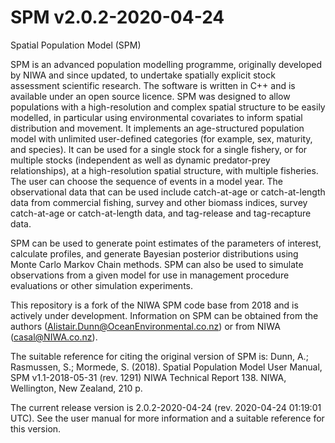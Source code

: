 SPM v2.0.2-2020-04-24
=====================

Spatial Population Model (SPM)

SPM is an advanced population modelling programme, originally developed by NIWA and since updated, to undertake spatially explicit stock assessment scientific research. The software is written in C++ and is available under an open source licence. SPM was designed to allow populations with a high-resolution and complex spatial structure to be easily modelled, in particular using environmental covariates to inform spatial distribution and movement. It implements an age-structured population model with unlimited user-defined categories (for example, sex, maturity, and species). It can be used for a single stock for a single fishery, or for multiple stocks (independent as well as dynamic predator-prey relationships), at a high-resolution spatial structure, with multiple fisheries. The user can choose the sequence of events in a model year. The observational data that can be used include catch-at-age or catch-at-length data from commercial fishing, survey and other biomass indices, survey catch-at-age or catch-at-length data, and tag-release and tag-recapture data.

SPM can be used to generate point estimates of the parameters of interest, calculate profiles, and generate Bayesian posterior distributions using Monte Carlo Markov Chain methods. SPM can also be used to simulate observations from a given model for use in management procedure evaluations or other simulation experiments.

This repository is a fork of the NIWA SPM code base from 2018 and is actively under development. Information on SPM can be obtained from the authors (Alistair.Dunn@OceanEnvironmental.co.nz) or from NIWA (casal@NIWA.co.nz).

The suitable reference for citing the original version of SPM is: Dunn, A.; Rasmussen, S.; Mormede, S. (2018). Spatial Population Model User Manual, SPM v1.1-2018-05-31 (rev. 1291) NIWA Technical Report 138. NIWA, Wellington, New Zealand, 210 p.

The current release version is 2.0.2-2020-04-24 (rev. 2020-04-24 01:19:01 UTC). See the user manual for more information and a suitable reference for this version.

